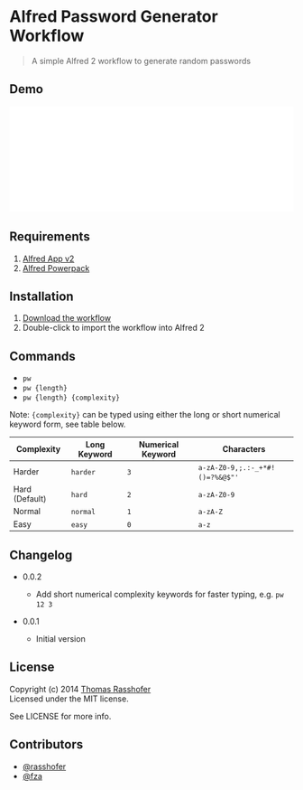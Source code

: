 # Alfred Password Generator Workflow

> A simple Alfred 2 workflow to generate random passwords

## Demo

![](demo.gif)

## Requirements

1. [Alfred App v2](http://www.alfredapp.com/#download)
1. [Alfred Powerpack](https://buy.alfredapp.com/)

## Installation

1. [Download the workflow](https://github.com/rasshofer/alfred-password-generator-workflow/raw/master/password-generator.alfredworkflow)
2. Double-click to import the workflow into Alfred 2

## Commands

- `pw`
- `pw {length}`
- `pw {length} {complexity}`

Note: `{complexity}` can be typed using either the long or short numerical keyword form, see table below.

| Complexity     | Long Keyword | Numerical Keyword | Characters                      |
| -------------- | ------------ | ----------------- | ------------------------------- |
| Harder         | `harder`     | `3`               | `a-zA-Z0-9,;.:-_+*#!()=?%&@$"'` |
| Hard (Default) | `hard`       | `2`               | `a-zA-Z0-9`                     |
| Normal         | `normal`     | `1`               | `a-zA-Z`                        |
| Easy           | `easy`       | `0`               | `a-z`                           |

## Changelog

* 0.0.2
	* Add short numerical complexity keywords for faster typing, e.g. `pw 12 3`

* 0.0.1
	* Initial version

## License

Copyright (c) 2014 [Thomas Rasshofer](http://thomasrasshofer.com/)  
Licensed under the MIT license.

See LICENSE for more info.

## Contributors

- [@rasshofer](https://github.com/rasshofer)
- [@fza](https://github.com/fza)
